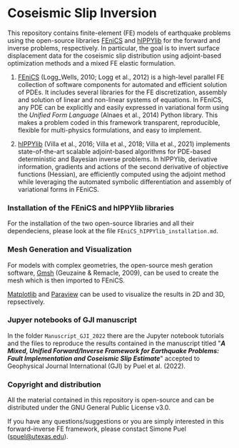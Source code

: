 # Coseismic Slip Inversion

This repository contains finite-element (FE) models of earthquake problems using the open-source libraries [FEniCS](https://fenicsproject.org) and [hIPPYlib](https://hippylib.github.io) for the forward and inverse problems, respectively. In particular, the goal is to invert surface displacement data for the coseismic slip distribution using adjoint-based optimization methods and a mixed FE elastic formulation.


1) [FEniCS](https://fenicsproject.org) (Logg_Wells, 2010; Logg et al., 2012) is a high-level parallel FE collection of software components for automated and efficient solution of PDEs. It includes several libraries for the FE discretization, assembly and solution of linear and non-linear systems of equations. In FEniCS, any PDE can be explicitly and easily expressed in variational form using the *Unified Form Language* (Alnaes et al., 2014) Python library. This makes a problem coded in this framework transparent, reproducible, flexible for multi-physics formulations, and easy to implement. 


2) [hIPPYlib](https://hippylib.github.io) (Villa et al., 2016; Villa et al., 2018; Villa et al., 2021) implements state-of-the-art scalable adjoint-based algorithms for PDE-based deterministic and Bayesian inverse problems. In hIPPYlib, derivative information, gradients and actions of the second derivative of objective functions (Hessian), are efficiently computed using the adjoint method while leveraging the automated symbolic differentiation and assembly of variational forms in FEniCS.


### Installation of the FEniCS and hIPPYlib libraries

For the installation of the two open-source libraries and all their dependeciens, please look at the file ``FEniCS_hIPPYlib_installation.md``.


### Mesh Generation and Visualization

For models with complex geometries, the open-source mesh geration software, [Gmsh](https://www.gmsh.info/) (Geuzaine & Remacle, 2009), can be used to create the mesh which is then imported to FEniCS.

[Matplotlib](https://matplotlib.org) and [Paraview](https://www.paraview.org/) can be used to visualize the results in 2D and 3D, repsectively.


### Jupyer notebooks of GJI manuscript

In the folder ``Manuscript_GJI_2022`` there are the Jupyter notebook tutorials and the files to reproduce the results contained in the manuscript titled "***A Mixed, Unified Forward/Inverse Framework for Earthquake Problems: Fault Implementation and Coseismic Slip Estimate***" accepted to Geophysical Journal International (GJI) by Puel et al. (2022).


### Copyright and distribution

All the material contained in this repository is open-source and can be distributed under the GNU General Public License v3.0. 


If you have any questions/suggestions or you are simply interested in this forward-inverse FE framework, please constact Simone Puel (spuel@utexas.edu).
